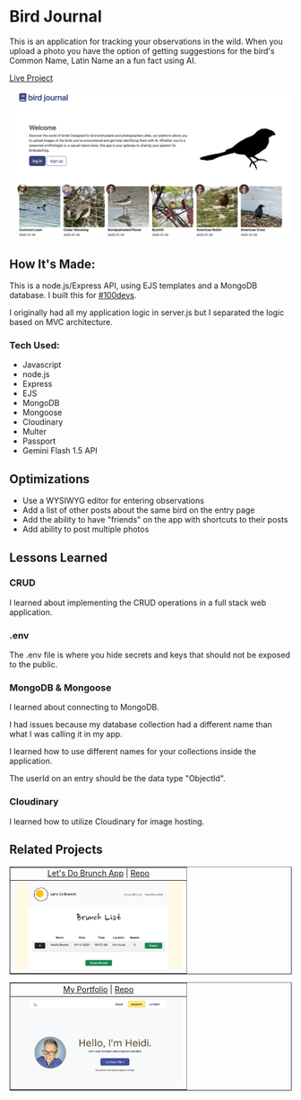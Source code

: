 # Bird Journal
This is an application for tracking your observations in the wild. When you upload a photo you have the option of getting suggestions for the bird's Common Name, Latin Name an a fun fact using AI.

[Live Project](https://bird-journal.onrender.com/)


<img src ="./public/images/screenshot.png" alt="screenshot of nature Journal">

## How It's Made:
This is a node.js/Express API, using EJS templates and a MongoDB database. I built this for [#100devs](https://100devs.org/about).

I originally had all my application logic in server.js but I separated the logic based on MVC architecture.

### Tech Used:
- Javascript
- node.js
- Express
- EJS
- MongoDB
- Mongoose
- Cloudinary
- Multer
- Passport
- Gemini Flash 1.5 API

## Optimizations
- Use a WYSIWYG editor for entering observations
- Add a list of other posts about the same bird on the entry page
- Add the ability to have "friends" on the app with shortcuts to their posts
- Add ability to post multiple photos

## Lessons Learned
### CRUD
I learned about implementing the CRUD operations in a full stack web application.

### .env
The .env file is where you hide secrets and keys that should not be exposed to the public.

### MongoDB & Mongoose
I learned about connecting to MongoDB.

I had issues because my database collection had a different name than what I was calling it in my app.

I learned how to use different names for your collections inside the application.

The userId on an entry should be the data type "ObjectId".

### Cloudinary
I learned how to utilize Cloudinary for image hosting.

## Related Projects
<table border="1">
  <tr>
    <td style="text-align: center;"><a href="https://heidi37.pythonanywhere.com/">Let's Do Brunch App</a> | <a href="https://github.com/heidi37/cs50-final-project">Repo</a></td>
  </tr>
  <tr>
    <td><a href="https://heidi37.pythonanywhere.com/"><img width="300" src="https://github.com/heidi37/cs50-final-project/raw/main/static/images/screenshot.png" alt="screenshot of Let's Do Brunch web application" /></a></td>
  </tr>
</table>

<table border="1">
  <tr>
    <td style="text-align: center;"><a href="https://heidifryzell.com">My Portfolio</a> | <a href="https://github.com/heidi37/my-python-portfolio">Repo</a></td>
  </tr>
  <tr>
    <td><a href="https://heidifryzell.com"><img width="300" src="https://raw.githubusercontent.com/heidi37/my-python-portfolio/main/static/images/screenshot.png" alt="screenshot of web development portfolio built with Python" /></a></td>
  </tr>
</table>